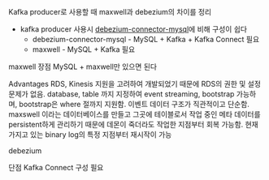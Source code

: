 

Kafka producer로 사용할 때 maxwell과 debezium의 차이를 정리






* kafka producer 사용시 [debezium-connector-mysql](https://github.com/debezium/debezium/tree/main/debezium-connector-mysql)에 비해 구성이 쉽다
  * debezium-connector-mysql - MySQL + Kafka + Kafka Connect 필요
  * maxwell - MySQL + Kafka 필요





maxwell
장점
MySQL + maxwell만 있으면 된다


Advantages
RDS, Kinesis 지원을 고려하여 개발되었기 때문에 RDS의 권한 및 설정 문제가 없음.
database, table 까지 지정하여 event streaming, bootstrap 가능하며, bootstrap은 where 절까지 지원함.
이벤트 데이터 구조가 직관적이고 단순함.
maxswell 이라는 데이터베이스를 만들고 그곳에 테이블로서 작업 중인 메타 데이터를 persistent하게 관리하기 때문에 데몬이 죽더라도 작업한 지점부터 회복 가능함.
현재 가지고 있는 binary log의 특정 지점부터 재시작이 가능






debezium

단점
Kafka Connect 구성 필요



